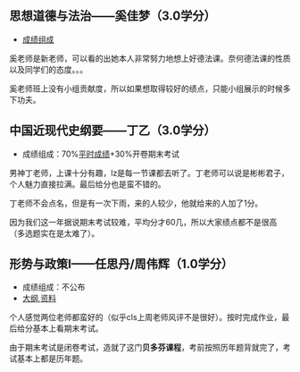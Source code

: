 ## 思想道德与法治——奚佳梦（3.0学分）
- [成绩组成](../files/思想道德与法治/思政.HEIC)

奚老师是新老师，可以看的出她本人非常努力地想上好德法课。奈何德法课的性质以及同学们的态度。。。

奚老师班上没有小组贡献度，所以如果想取得较好的绩点，只能小组展示的时候多下功夫。

## 中国近现代史纲要——丁乙（3.0学分）
- 成绩组成：70%[平时成绩](../files/中国近现代史纲要/平时分.jpg)+30%开卷期末考试

男神丁老师，上课十分有趣，lz是每一节课都去听了。丁老师可以说是彬彬君子，个人魅力直接拉满。最后给分也是蛮不错的。

丁老师不会点名，但是有一次下雨，来的人较少，他就给来的人加了1分。

因为我们这一年据说期末考试较难，平均分才60几，所以大家绩点都不是很高（多选题实在是太难了）。

## 形势与政策I——任思丹/周伟辉（1.0学分）
- 成绩组成：不公布
- [大纲](../files/形势与政策/大纲.pdf),[资料](../files/形势与政策/资料.docx)

个人感觉两位老师都蛮好的（似乎cls上周老师风评不是很好）。按时完成作业，最后给分基本上看期末考试。

由于期末考试是闭卷考试，造就了这门**贝多芬课程**，考前按照历年题背就完了，考试基本上都是历年题。
